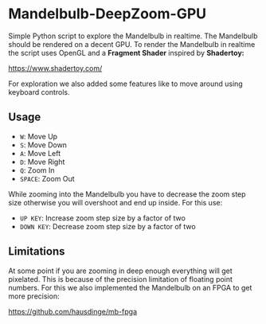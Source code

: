 # Mandelbulb-DeepZoom-GPU

Simple Python script to explore the Mandelbulb in realtime.
The Mandelbulb should be rendered on a decent GPU.
To render the Mandelbulb in realtime the script uses
OpenGL and a **Fragment Shader** inspired by **Shadertoy:**

https://www.shadertoy.com/

For exploration we also added some features like to move around
using keyboard controls.

## Usage 

- `W`: Move Up
- `S`: Move Down
- `A`: Move Left
- `D`: Move Right
- `Q`: Zoom In
- `SPACE`: Zoom Out

While zooming into the Mandelbulb you have to decrease the zoom 
step size otherwise you will overshoot and end up inside. For this
use:

- `UP KEY`: Increase zoom step size by a factor of two
- `DOWN KEY`: Decrease zoom step size by a factor of two

## Limitations

At some point if you are zooming in deep enough everything
will get pixelated. This is because of the precision limitation
of floating point numbers. For this we also implemented the 
Mandelbulb on an FPGA to get more precision:

https://github.com/hausdinge/mb-fpga
